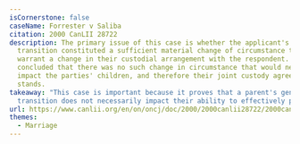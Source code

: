 ```yaml
---
isCornerstone: false
caseName: Forrester v Saliba
citation: 2000 CanLII 28722
description: The primary issue of this case is whether the applicant's gender
  transition constituted a sufficient material change of circumstance that would
  warrant a change in their custodial arrangement with the respondent. The OHRT
  concluded that there was no such change in circumstance that would negatively
  impact the parties' children, and therefore their joint custody agreement
  stands.
takeaway: "This case is important because it proves that a parent's gender
  transition does not necessarily impact their ability to effectively parent. "
url: https://www.canlii.org/en/on/oncj/doc/2000/2000canlii28722/2000canlii28722.html?autocompleteStr=forrester%20v%20&autocompletePos=4
themes:
  - Marriage
---
```


